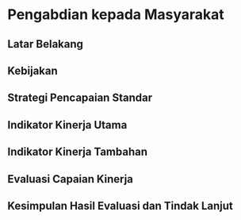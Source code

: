 # Pengabdian kepada Masyarakat

<!--@include: ../penilaian/49-50.md-->

## Latar Belakang

<!--@include: ../panduan/iii-d-8-1.md-->

## Kebijakan

<!--@include: ../panduan/iii-d-8-2.md-->

## Strategi Pencapaian Standar

<!--@include: ../panduan/iii-d-8-3.md-->

## Indikator Kinerja Utama

<!--@include: ../panduan/iii-d-8-4.md-->

## Indikator Kinerja Tambahan

<!--@include: ../panduan/iii-d-8-5.md-->

## Evaluasi Capaian Kinerja

<!--@include: ../panduan/iii-d-8-6.md-->

## Kesimpulan Hasil Evaluasi dan Tindak Lanjut

<!--@include: ../panduan/iii-d-8-7.md-->
